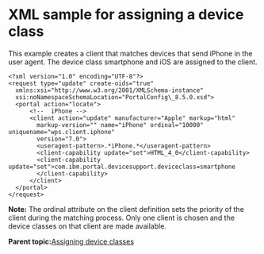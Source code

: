 # XML sample for assigning a device class

This example creates a client that matches devices that send iPhone in the user agent. The device class smartphone and iOS are assigned to the client.

```
<?xml version="1.0" encoding="UTF-8"?>
<request type="update" create-oids="true"
  xmlns:xsi="http://www.w3.org/2001/XMLSchema-instance"
  xsi:noNamespaceSchemaLocation="PortalConfig\_8.5.0.xsd">
  <portal action="locate">       
      <!--  iPhone -->
      <client action="update" manufacturer="Apple" markup="html"
        markup-version="" name="iPhone" ordinal="10000" uniquename="wps.client.iphone"
        version="7.0">
        <useragent-pattern>.*iPhone.*</useragent-pattern>
        <client-capability update="set">HTML_4_0</client-capability>
        <client-capability update="set">com.ibm.portal.devicesupport.deviceclass=smartphone
        </client-capability>
      </client>
  </portal>
</request>
```

**Note:** The ordinal attribute on the client definition sets the priority of the client during the matching process. Only one client is chosen and the device classes on that client are made available.

**Parent topic:**[Assigning device classes](../dev-theme/themeopt_devclass_assign.md)

